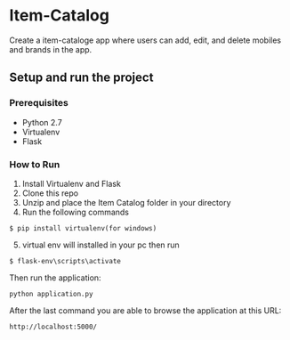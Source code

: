 # Item-Catalog
Create a item-cataloge app where users can add, edit, and delete mobiles and brands in the app.
## Setup and run the project
### Prerequisites
* Python 2.7
* Virtualenv
* Flask

### How to Run
1. Install Virtualenv and Flask
2. Clone this repo
3. Unzip and place the Item Catalog folder in your  directory
4. Run the following commands
```
$ pip install virtualenv(for windows)
```
5. virtual env will installed in your pc then run
```
$ flask-env\scripts\activate
```
Then run the application:

`python application.py`

After the last command you are able to browse the application at this URL:

`http://localhost:5000/`

